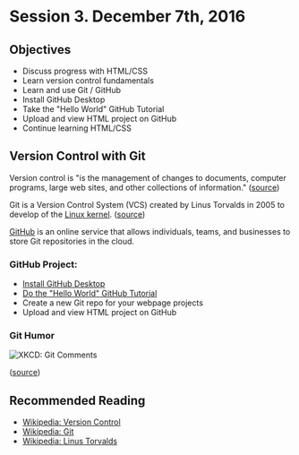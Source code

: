 # Session 3\. December 7th, 2016

## Objectives

- Discuss progress with HTML/CSS
- Learn version control fundamentals
- Learn and use Git / GitHub
- Install GitHub Desktop
- Take the "Hello World" GitHub Tutorial
- Upload and view HTML project on GitHub
- Continue learning HTML/CSS

## Version Control with Git

Version control is "is the management of changes to documents, computer programs, large web sites, and other collections of information." ([source](https://en.wikipedia.org/w/index.php?title=Version_control&oldid=752478072))

Git is a Version Control System (VCS) created by Linus Torvalds in 2005 to develop of the [Linux kernel](https://en.wikipedia.org/wiki/Linux_kernel). ([source](https://en.wikipedia.org/w/index.php?title=Linux_kernel&oldid=753460592))

[GitHub](https://github.com/) is an online service that allows individuals, teams, and businesses to store Git repositories in the cloud.

### GitHub Project:

- [Install GitHub Desktop](https://desktop.github.com/)
- [Do the "Hello World" GitHub Tutorial](https://guides.github.com/activities/hello-world/)
- Create a new Git repo for your webpage projects
- Upload and view HTML project on GitHub

### Git Humor

![XKCD: Git Comments](http://imgs.xkcd.com/comics/git_commit.png)

([source](https://xkcd.com/1296/))

## Recommended Reading

- [Wikipedia: Version Control](https://en.wikipedia.org/wiki/Version_control)
- [Wikipedia: Git](https://en.wikipedia.org/wiki/Git)
- [Wikipedia: Linus Torvalds](https://en.wikipedia.org/wiki/Linus_Torvalds)
